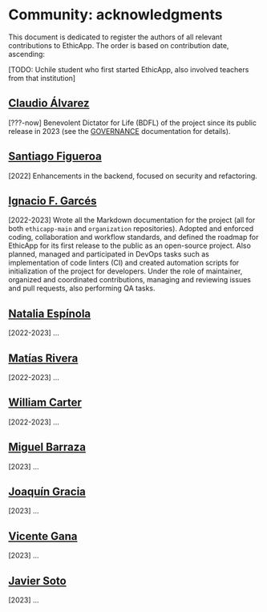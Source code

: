 # Community: acknowledgments

This document is dedicated to register the authors of all relevant contributions to EthicApp. The order is based on contribution date, ascending:

[TODO: Uchile student who first started EthicApp, also involved teachers from that institution]

## [Claudio Álvarez](https://github.com/claudio-alvarez)

[???-now] Benevolent Dictator for Life (BDFL) of the project since its public release in 2023 (see the [GOVERNANCE](./GOVERNANCE.md) documentation for details).
<!-- TODO: explain role as teacher of Uandes and academic researcher... -->

## [Santiago Figueroa](https://github.com/SantiagoFigueroaMc)

[2022] Enhancements in the backend, focused on security and refactoring.

## [Ignacio F. Garcés](https://github.com/ifgarces)

[2022-2023] Wrote all the Markdown documentation for the project (all for both `ethicapp-main` and `organization` repositories). Adopted and enforced coding, collaboration and workflow standards, and defined the roadmap for EthicApp for its first release to the public as an open-source project. Also planned, managed and participated in DevOps tasks such as implementation of code linters (CI) and created automation scripts for initialization of the project for developers. Under the role of maintainer, organized and coordinated contributions, managing and reviewing issues and pull requests, also performing QA tasks.

## [Natalia Espínola](https://github.com/NataliaEspinola)

[2022-2023] ...

## [Matías Rivera](https://github.com/MatiasRiveraC)

[2022-2023] ...

## [William Carter](https://github.com/William-CarterG)

[2022-2023] ...

## [Miguel Barraza](https://github.com/mabarraza)

[2023] ...

## [Joaquín Gracia](https://github.com/jigracia)

[2023] ...

## [Vicente Gana](https://github.com/vicentegana10)

[2023] ...

## [Javier Soto](https://github.com/javiersoto99)

[2023] ...
